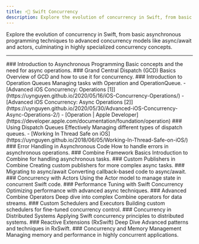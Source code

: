 ```yaml
---
title: ⚡️🧵 Swift Concurrency
description: Explore the evolution of concurrency in Swift, from basic asynchronous programming techniques to advanced concurrency models like async/await and actors, culminating in highly specialized concurrency concepts.
---
```

Explore the evolution of concurrency in Swift, from basic asynchronous programming techniques to advanced concurrency models like async/await and actors, culminating in highly specialized concurrency concepts.

---

<Timeline horizontal>

<TimelineItem url='#' level='beginner' align='right'>
### Introduction to Asynchronous Programming
Basic concepts and the need for async operations.
</TimelineItem>

<TimelineItem url='#' level='beginner' align='left'>
### Grand Central Dispatch (GCD) Basics
Overview of GCD and how to use it for concurrency.
</TimelineItem>

<TimelineItem url='#' level='beginner' align='right'>
### Introduction to Operation Queues
Managing tasks with Operation and OperationQueue.
- [Advanced iOS Concurrency: Operations [1]](https://uynguyen.github.io/2020/05/16/iOS-Concurrency-Operations/)
- [Advanced iOS Concurrency: Async Operations [2]](https://uynguyen.github.io/2020/05/30/Advanced-iOS-Concurrency-Async-Operations-2/)
- [Operation | Apple Developer](https://developer.apple.com/documentation/foundation/operation)
</TimelineItem>

<TimelineItem url='#' level='beginner' align='left'>
### Using Dispatch Queues Effectively
Managing different types of dispatch queues.
- [Working In Thread Safe on iOS](https://uynguyen.github.io/2018/06/05/Working-In-Thread-Safe-on-iOS/)
</TimelineItem>

<TimelineItem url='#' level='beginner' align='right'>
### Error Handling in Asynchronous Code
How to handle errors in asynchronous operations.
</TimelineItem>

<TimelineItem url='#' level='intermediate' align='left'>
### Combine Framework Basics
Introduction to Combine for handling asynchronous tasks.
</TimelineItem>

<TimelineItem url='#' level='intermediate' align='right'>
### Custom Publishers in Combine
Creating custom publishers for more complex async tasks.
</TimelineItem>

<TimelineItem url='#' level='intermediate' align='left'>
### Migrating to async/await
Converting callback-based code to async/await.
</TimelineItem>

<TimelineItem url='#' level='intermediate' align='right'>
### Concurrency with Actors
Using the Actor model to manage state in concurrent Swift code.
</TimelineItem>

<TimelineItem url='#' level='advanced' align='left'>
### Performance Tuning with Swift Concurrency
Optimizing performance with advanced async techniques.
</TimelineItem>

<TimelineItem url='#' level='advanced' align='right'>
### Advanced Combine Operators
Deep dive into complex Combine operators for data streams.
</TimelineItem>

<TimelineItem url='#' level='advanced' align='left'>
### Custom Schedulers and Executors
Building custom schedulers for fine-tuned concurrency control.
</TimelineItem>

<TimelineItem url='#' level='advanced-pro' align='right'>
### Concurrency in Distributed Systems
Applying Swift concurrency principles to distributed systems.
</TimelineItem>

<TimelineItem url='#' level='advanced-pro' align='left'>
### Reactive Extensions (RxSwift) Deep Dive
Advanced patterns and techniques in RxSwift.
</TimelineItem>

<TimelineItem url='#' level='advanced-pro' align='right'>
### Concurrency and Memory Management
Managing memory and performance in highly concurrent applications.
</TimelineItem>

</Timeline>
